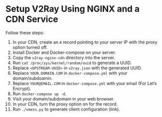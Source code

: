 # Setup V2Ray Using NGINX and a CDN Service

Follow these steps:

1. In your CDN, create an `A` record pointing to your server IP with the proxy option turned off.
1. Install Docker and Docker-compose on your server.
1. Copy the `v2ray-nginx-cdn` directory into the server.
1. Run `cat /proc/sys/kernel/random/uuid` to generate a UUID.
1. Replace `<UPSTREAM-UUID>` in `v2ray.json` with the generated UUID.
1. Replace `YOUR.DOMAIN.COM` in `docker-compose.yml` with your domain/subdoamin.
1. Replace `YOUR@EMAIL.COM` in `docker-compose.yml` with your email (For Let’s Encrypt).
1. Run `docker-compose up -d`.
1. Visit your domain/subdomain in your web browser.
1. In your CDN, turn the proxy option on for the record.
1. Run `./vmess.py` to generate client configuration (link).
